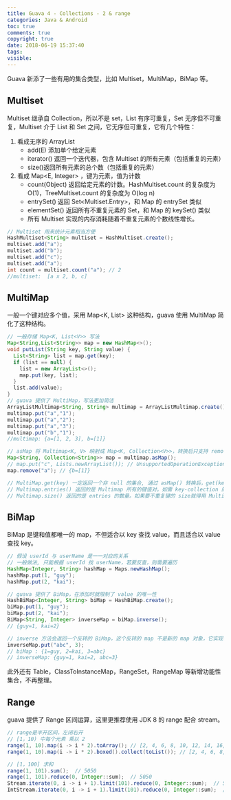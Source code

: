 ```yaml
---
title: Guava 4 - Collections - 2 & range
categories: Java & Android
toc: true
comments: true
copyright: true
date: 2018-06-19 15:37:40
tags:
visible:
---
```


Guava 新添了一些有用的集合类型，比如 Multiset，MultiMap，BiMap 等。

<!--more-->

## Multiset

Multiset 继承自 Collection，所以不是 set，List 有序可重复，Set 无序但不可重复，Multiset 介于 List 和 Set 之间，它无序但可重复，它有几个特性：

1. 看成无序的 ArrayList
   - add(E) 添加单个给定元素
   - iterator() 返回一个迭代器，包含 Multiset 的所有元素（包括重复的元素）
   - size()返回所有元素的总个数（包括重复的元素）
2. 看成 Map<E, Integer> ，键为元素，值为计数
   - count(Object) 返回给定元素的计数。HashMultiset.count 的复杂度为O(1)，TreeMultiset.count 的复杂度为 O(log n)
   - entrySet() 返回 Set<Multiset.Entry<E>>，和 Map 的 entrySet 类似
   - elementSet() 返回所有不重复元素的 Set<E>，和 Map 的 keySet() 类似
   - 所有 Multiset 实现的内存消耗随着不重复元素的个数线性增长。

```java
// Multiset 用来统计元素相当方便
HashMultiset<String> multiset = HashMultiset.create();
multiset.add("a");
multiset.add("b");
multiset.add("c");
multiset.add("a");
int count = multiset.count("a"); // 2
//multiset:  [a x 2, b, c]
```



## MultiMap

一般一个键对应多个值，采用 Map<K, List<V>> 这种结构，guava 使用 MultiMap 简化了这种结构。

```java
// 一般存储 Map<K, List<V>> 写法
Map<String,List<String>> map = new HashMap<>();
void putList(String key, String value) {
  List<String> list = map.get(key);
  if (list == null) {
    list = new ArrayList<>();
    map.put(key, list);
  }
  list.add(value);
}
// guava 提供了 MultiMap，写法更加简洁
ArrayListMultimap<String, String> multimap = ArrayListMultimap.create();
multimap.put("a","1");
multimap.put("a","2");
multimap.put("a","3");
multimap.put("b","1");
//multimap: {a=[1, 2, 3], b=[1]}

// asMap 将 Multimap<K, V> 映射成 Map<K, Collection<V>>，转换后只支持 remove 和 修改操作，不支持添加
Map<String, Collection<String>> map = multimap.asMap();
// map.put("c", Lists.newArrayList()); // UnsupportedOperationException
map.remove("a"); // {b=[1]}

// MultiMap.get(key) 一定返回一个非 null 的集合, 通过 asMap() 转换后，get(key) 可以返回 null 值
// Multimap.entries() 返回的是 Multimap 所有的键值对。如需 key-collection 的键值对，可用 asMap().entries()
// Multimap.size() 返回的是 entries 的数量。如果要不重复键的 size就得用 Multimap.keySet().size()
```



## BiMap

BiMap 是键和值都唯一的 map，不但适合以 key 查找 value，而且适合以 value 查找 key。

```java
// 假设 userId 与 userName 是一一对应的关系
// 一般做法, 只能根据 userId 找 userName，若要反查，则需要遍历
HashMap<Integer, String> hashMap = Maps.newHashMap();
hashMap.put(1, "guy");
hashMap.put(2, "kai");

// guava 提供了 BiMap，在添加时就限制了 value 的唯一性
HashBiMap<Integer, String> biMap = HashBiMap.create();
biMap.put(1, "guy");
biMap.put(2, "kai");
BiMap<String, Integer> inverseMap = biMap.inverse();
// {guy=1, kai=2}

// inverse 方法会返回一个反转的 BiMap，这个反转的 map 不是新的 map 对象，它实现了一种视图关联，对反转后的 map 的所有操作都会影响原先的 map 对象。
inverseMap.put("abc", 3);
// biMap : {1=guy, 2=kai, 3=abc}
// inverseMap: {guy=1, kai=2, abc=3}
```

此外还有 Table，ClassToInstanceMap，RangeSet，RangeMap 等新增功能性集合，不再整理。



## Range

guava 提供了 Range 区间运算，这里更推荐使用 JDK 8 的 range 配合 stream。

```java
// range是半开区间，左闭右开
// [1，10) 中每个元素 乘以 2
range(1, 10).map(i -> i * 2).toArray(); // [2, 4, 6, 8, 10, 12, 14, 16, 18]
range(1, 10).map(i -> i * 2).boxed().collect(toList()); // [2, 4, 6, 8, 10, 12, 14, 16, 18]

// [1，100] 求和
range(1, 101).sum();  // 5050
range(1, 101).reduce(0, Integer::sum);  // 5050
Stream.iterate(0, i -> i + 1).limit(101).reduce(0, Integer::sum);  // 5050
IntStream.iterate(0, i -> i + 1).limit(101).reduce(0, Integer::sum);  // 5050

```

